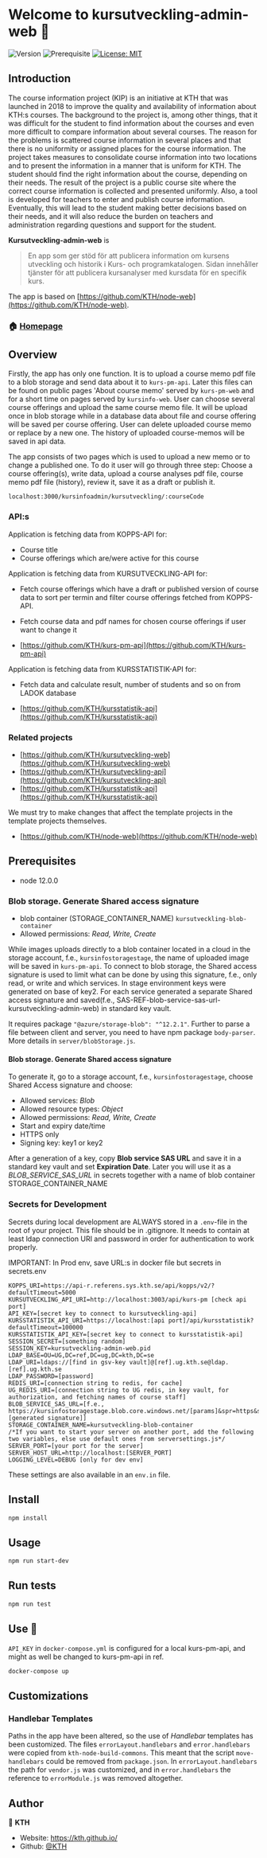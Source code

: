 # Welcome to kursutveckling-admin-web 👋

![Version](https://img.shields.io/badge/version-2.0.0-blue.svg?cacheSeconds=2592000)
![Prerequisite](https://img.shields.io/badge/node-12.0.0-blue.svg)
[![License: MIT](https://img.shields.io/badge/License-MIT-yellow.svg)](#)

## Introduction

The course information project (KIP) is an initiative at KTH that was launched in 2018 to improve the quality and availability of information about KTH:s courses. The background to the project is, among other things, that it was difficult for the student to find information about the courses and even more difficult to compare information about several courses. The reason for the problems is scattered course information in several places and that there is no uniformity or assigned places for the course information. The project takes measures to consolidate course information into two locations and to present the information in a manner that is uniform for KTH. The student should find the right information about the course, depending on their needs. The result of the project is a public course site where the correct course information is collected and presented uniformly. Also, a tool is developed for teachers to enter and publish course information. Eventually, this will lead to the student making better decisions based on their needs, and it will also reduce the burden on teachers and administration regarding questions and support for the student.

**Kursutveckling-admin-web** is 

> En app som ger stöd för att publicera information om kursens utveckling och historik i Kurs- och programkatalogen. Sidan innehåller tjänster för att publicera kursanalyser med kursdata för en specifik kurs.

The app is based on [https://github.com/KTH/node-web](https://github.com/KTH/node-web).

### 🏠 [Homepage](https://github.com/KTH/kursutveckling-admin-web)

## Overview

Firstly, the app has only one function. It is to upload a course memo pdf file to a blob storage and send data about it to `kurs-pm-api`.
Later this files can be found on public pages 'About course memo' served by `kurs-pm-web` and for a short time on pages served by `kursinfo-web`.
User can choose several course offerings and upload the same course memo file. It will be upload once in blob storage while in a database data about file and course offering will be saved per course offering. User can delete uploaded course memo or replace by a new one. The history of uploaded course-memos will be saved in api data.

The app consists of two pages which is used to upload a new memo or to change a published one. To do it user will go through three step: Choose a course offering(s), write data, upload a course analyses pdf file, course memo pdf file (history), review it, save it as a draft or publish it.

```
localhost:3000/kursinfoadmin/kursutveckling/:courseCode
```


### API:s

Application is fetching data from KOPPS-API for:

- Course title
- Course offerings which are/were active for this course

Application is fetching data from KURSUTVECKLING-API for:

- Fetch course offerings which have a draft or published version of course data to sort per termin and filter course offerings fetched from KOPPS-API.

- Fetch course data and pdf names for chosen course offerings if user want to change it

- [https://github.com/KTH/kurs-pm-api](https://github.com/KTH/kurs-pm-api)

Application is fetching data from KURSSTATISTIK-API for:

- Fetch data and calculate result, number of students and so on from LADOK database

- [https://github.com/KTH/kursstatistik-api](https://github.com/KTH/kursstatistik-api)

### Related projects

- [https://github.com/KTH/kursutveckling-web](https://github.com/KTH/kursutveckling-web)
- [https://github.com/KTH/kursutveckling-api](https://github.com/KTH/kursutveckling-api)
- [https://github.com/KTH/kursstatistik-api](https://github.com/KTH/kursstatistik-api)


We must try to make changes that affect the template projects in the template projects themselves.

- [https://github.com/KTH/node-web](https://github.com/KTH/node-web)


## Prerequisites

- node 12.0.0

### Blob storage. Generate Shared access signature

- blob container (STORAGE_CONTAINER_NAME) `kursutveckling-blob-container`
- Allowed permissions: *Read, Write, Create*

While images uploads directly to a blob container located in a cloud in the storage account, f.e., `kursinfostoragestage`, the name of uploaded image will be saved in `kurs-pm-api`.
To connect to blob storage, the Shared access signature is used to limit what can be done by using this signature, f.e., only read, or write and which services. In stage environment keys were generated on base of key2.
For each service generated a separate Shared access signature and saved(f.e., SAS-REF-blob-service-sas-url-kursutveckling-admin-web) in standard key vault.

It requires package `"@azure/storage-blob": "^12.2.1"`. Further to parse a file between client and server, you need to have npm package `body-parser`. More details in `server/blobStorage.js`.

#### Blob storage. Generate Shared access signature
To generate it, go to a storage account, f.e., `kursinfostoragestage`, choose Shared Access signature and choose:

- Allowed services: *Blob*
- Allowed resource types: *Object*
- Allowed permissions: *Read, Write, Create*
- Start and expiry date/time
- HTTPS only
- Signing key: key1 or key2

After a generation of a key, copy **Blob service SAS URL** and save it in a standard key vault and set **Expiration Date**.
Later you will use it as a *BLOB_SERVICE_SAS_URL* in secrets together with a name of blob container STORAGE_CONTAINER_NAME


### Secrets for Development

Secrets during local development are ALWAYS stored in a `.env`-file in the root of your project. This file should be in .gitignore. It needs to contain at least ldap connection URI and password in order for authentication to work properly.

IMPORTANT: In Prod env, save URL:s in docker file but secrets in secrets.env

```
KOPPS_URI=https://api-r.referens.sys.kth.se/api/kopps/v2/?defaultTimeout=5000
KURSUTVECKLING_API_URI=http://localhost:3003/api/kurs-pm [check api port]
API_KEY=[secret key to connect to kursutveckling-api]
KURSSTATISTIK_API_URI=https://localhost:[api port]/api/kursstatistik?defaultTimeout=100000
KURSSTATISTIK_API_KEY=[secret key to connect to kursstatistik-api]
SESSION_SECRET=[something random]
SESSION_KEY=kursutveckling-admin-web.pid
LDAP_BASE=OU=UG,DC=ref,DC=ug,DC=kth,DC=se
LDAP_URI=ldaps://[find in gsv-key vault]@[ref].ug.kth.se@ldap.[ref].ug.kth.se
LDAP_PASSWORD=[password]
REDIS_URI=[connection string to redis, for cache]
UG_REDIS_URI=[connection string to UG redis, in key vault, for authorization, and fetching names of course staff]
BLOB_SERVICE_SAS_URL=[f.e., https://kursinfostoragestage.blob.core.windows.net/[params]&spr=https&sig=[generated signature]]
STORAGE_CONTAINER_NAME=kursutveckling-blob-container
/*If you want to start your server on another port, add the following two variables, else use default ones from serversettings.js*/
SERVER_PORT=[your port for the server]
SERVER_HOST_URL=http://localhost:[SERVER_PORT]
LOGGING_LEVEL=DEBUG [only for dev env]
```


These settings are also available in an `env.in` file.

## Install

```sh
npm install
```

## Usage

```sh
npm run start-dev
```

## Run tests

```sh
npm run test
```

## Use 🐳

`API_KEY` in `docker-compose.yml` is configured for a local kurs-pm-api, and might as well be changed to kurs-pm-api in ref.

```sh
docker-compose up
```


## Customizations

### Handlebar Templates

Paths in the app have been altered, so the use of _Handlebar_ templates has been customized. The files `errorLayout.handlebars` and `error.handlebars` were copied from `kth-node-build-commons`. This meant that the script `move-handlebars` could be removed from `package.json`. In `errorLayout.handlebars` the path for `vendor.js` was customized, and in `error.handlebars` the reference to `errorModule.js` was removed altogether.

## Author

👤 **KTH**

- Website: https://kth.github.io/
- Github: [@KTH](https://github.com/KTH)
